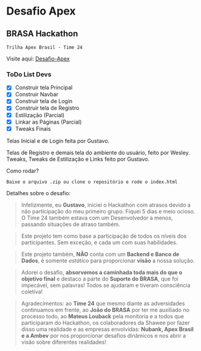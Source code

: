 # Desafio Apex
## BRASA Hackathon

`Trilha Apex Brasil - Time 24`

Visite aqui: [Desafio-Apex](https://piagja.github.io/desafio-apex/)

### ToDo List Devs

- [x] Construir tela Principal
- [x] Construir Navbar
- [x] Construir tela de Login
- [x] Construir tela de Registro
- [x] Estilização (Parcial)
- [x] Linkar as Páginas (Parcial)
- [x] Tweaks Finais

Telas Inicial e de Login feita por Gustavo.

Telas de Registro e demais tela do ambiente do usuário, feito por Wesley.
Tweaks, Tweaks de Estilização e Links feito por Gustavo.

Como rodar?
```
Baixe o arquivo .zip ou clone o repositório e rode o index.html
```

Detalhes sobre o desafio:
> Infelizmente, eu __Gustavo__, iniciei o Hackathon com atrasos devido a não participação do meu primeiro grupo. Fiquei 5 dias e meio ocioso. O Time 24 também estava com um Desenvolvedor a menos, passando situações de atraso também.

> Este projeto tem como base a participação de todos os níveis dos participantes. Sem exceção, e cada um com suas habilidades.

> Este projeto também, __NÃO__ conta com um __Backend e Banco de Dados__, é somente _estático_ para proporcionar __visão__ a nossa solução.

> Adorei o desafio, __absorvemos a caminhada toda mais do que o objetivo final__ e destaco a parte do __Suporte do BRASA__, que foi impecável, sem palavras! Todos se ajudaram e tiveram consciência coletiva!

> Agradecimentos: ao __Time 24__ que mesmo diante as adversidades continuamos em frente, ao __João do BRASA__ por ter me auxiliado no processo todo, ao __Mateus Louback__ pela monitoria e a todos que participaram do Hackathon, os colaboradores da Shawee por fazer disso uma realidade e as empresas envolvidas: __Nubank, Apex Brasil e a Ambev__ por nos proporcionar desafios dinâmicos e nos abrir a visão sobre diferentes realidades!
